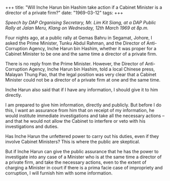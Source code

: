 +++ 
title: "Will Inche Harun bin Hashim take action if a Cabinet Minister is a director of a private firm?"
date: "1969-03-12"
tags:
+++

_Speech by DAP Organising Secretary, Mr. Lim Kit Siang, at a DAP Public Rally at Jalan Meru, Klang on Wednesday, 12th March 1969 at 8p.m._

Four nights ago, at a public rally at Gemas Bahru in Segamat, Johore, I asked the Prime Minister, Tunku Abdul Rahman, and the Director of Anti-Corruption Agency, Inche Harun bin Hashim, whether it was proper for a Cabinet Minister to be one and the same time a director of a private firm.

There is no reply from the Prime Minister. However, the Director of Anti-Corruption Agency, Inche Harun bin Hashim, told a local Chinese press, Malayan Thung Pao, that the legal position was very clear that a Cabinet Minister could not be a director of a private firm at one and the same time.

Inche Harun also said that if I have any information, I should give it to him directly.

I am prepared to give him information, directly and publicly. But before I do this, I want an assurance from him that on receipt of my information, he would institute immediate investigations and take all the necessary actions – and that he would not allow the Cabinet to interfere or veto with his investigations and duties.</u>

Has Inche Harun the unfettered power to carry out his duties, even if they involve Cabinet Ministers? This is where the public are skeptical.

But if Inche Harun can give the public assurance that he has the power to investigate into any case of a Minister who is at the same time a director of a private firm, and take the necessary actions, even to the extent of charging a Minister in court if there is a prima facie case of impropriety and corruption, I will furnish him with some information.
 
